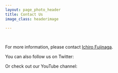```yaml
---
layout: page_photo_header
title: Contact Us
image_class: headerimage

---
```

<br>  

For more information, please contact [Ichiro Fujinaga](http://www.music.mcgill.ca/~ich).

You can also follow us on Twitter:

Or check out our YouTube channel: